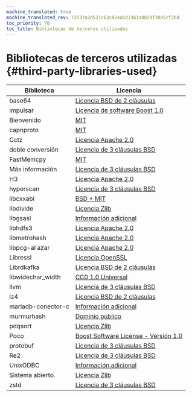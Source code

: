 ```yaml
---
machine_translated: true
machine_translated_rev: 72537a2d527c63c07aa5d2361a8829f3895cf2bd
toc_priority: 70
toc_title: Bibliotecas de terceros utilizadas
---
```


# Bibliotecas de terceros utilizadas {#third-party-libraries-used}

| Biblioteca         | Licencia                                                                                                                                         |
|--------------------|--------------------------------------------------------------------------------------------------------------------------------------------------|
| base64             | [Licencia BSD de 2 cláusulas](https://github.com/aklomp/base64/blob/a27c565d1b6c676beaf297fe503c4518185666f7/LICENSE)                            |
| impulsar           | [Licencia de software Boost 1.0](https://github.com/ClickHouse-Extras/boost-extra/blob/6883b40449f378019aec792f9983ce3afc7ff16e/LICENSE_1_0.txt) |
| Bienvenido         | [MIT](https://github.com/google/brotli/blob/master/LICENSE)                                                                                      |
| capnproto          | [MIT](https://github.com/capnproto/capnproto/blob/master/LICENSE)                                                                                |
| Cctz               | [Licencia Apache 2.0](https://github.com/google/cctz/blob/4f9776a310f4952454636363def82c2bf6641d5f/LICENSE.txt)                                  |
| doble conversión   | [Licencia de 3 cláusulas BSD](https://github.com/google/double-conversion/blob/cf2f0f3d547dc73b4612028a155b80536902ba02/LICENSE)                 |
| FastMemcpy         | [MIT](https://github.com/ClickHouse/ClickHouse/blob/master/libs/libmemcpy/impl/LICENSE)                                                          |
| Más información    | [Licencia de 3 cláusulas BSD](https://github.com/google/googletest/blob/master/LICENSE)                                                          |
| H3                 | [Licencia Apache 2.0](https://github.com/uber/h3/blob/master/LICENSE)                                                                            |
| hyperscan          | [Licencia de 3 cláusulas BSD](https://github.com/intel/hyperscan/blob/master/LICENSE)                                                            |
| libcxxabi          | [BSD + MIT](https://github.com/ClickHouse/ClickHouse/blob/master/libs/libglibc-compatibility/libcxxabi/LICENSE.TXT)                              |
| libdivide          | [Licencia Zlib](https://github.com/ClickHouse/ClickHouse/blob/master/contrib/libdivide/LICENSE.txt)                                              |
| libgsasl           | [Información adicional](https://github.com/ClickHouse-Extras/libgsasl/blob/3b8948a4042e34fb00b4fb987535dc9e02e39040/LICENSE)                     |
| libhdfs3           | [Licencia Apache 2.0](https://github.com/ClickHouse-Extras/libhdfs3/blob/bd6505cbb0c130b0db695305b9a38546fa880e5a/LICENSE.txt)                   |
| libmetrohash       | [Licencia Apache 2.0](https://github.com/ClickHouse/ClickHouse/blob/master/contrib/libmetrohash/LICENSE)                                         |
| libpcg-al azar     | [Licencia Apache 2.0](https://github.com/ClickHouse/ClickHouse/blob/master/contrib/libpcg-random/LICENSE-APACHE.txt)                             |
| Libressl           | [Licencia OpenSSL](https://github.com/ClickHouse-Extras/ssl/blob/master/COPYING)                                                                 |
| Librdkafka         | [Licencia BSD de 2 cláusulas](https://github.com/edenhill/librdkafka/blob/363dcad5a23dc29381cc626620e68ae418b3af19/LICENSE)                      |
| libwidechar_width | [CC0 1.0 Universal](https://github.com/ClickHouse/ClickHouse/blob/master/libs/libwidechar_width/LICENSE)                                         |
| llvm               | [Licencia de 3 cláusulas BSD](https://github.com/ClickHouse-Extras/llvm/blob/163def217817c90fb982a6daf384744d8472b92b/llvm/LICENSE.TXT)          |
| lz4                | [Licencia BSD de 2 cláusulas](https://github.com/lz4/lz4/blob/c10863b98e1503af90616ae99725ecd120265dfb/LICENSE)                                  |
| mariadb-conector-c | [Información adicional](https://github.com/ClickHouse-Extras/mariadb-connector-c/blob/3.1/COPYING.LIB)                                           |
| murmurhash         | [Dominio público](https://github.com/ClickHouse/ClickHouse/blob/master/contrib/murmurhash/LICENSE)                                               |
| pdqsort            | [Licencia Zlib](https://github.com/ClickHouse/ClickHouse/blob/master/contrib/pdqsort/license.txt)                                                |
| Poco               | [Boost Software License - Versión 1.0](https://github.com/ClickHouse-Extras/poco/blob/fe5505e56c27b6ecb0dcbc40c49dc2caf4e9637f/LICENSE)          |
| protobuf           | [Licencia de 3 cláusulas BSD](https://github.com/ClickHouse-Extras/protobuf/blob/12735370922a35f03999afff478e1c6d7aa917a4/LICENSE)               |
| Re2                | [Licencia de 3 cláusulas BSD](https://github.com/google/re2/blob/7cf8b88e8f70f97fd4926b56aa87e7f53b2717e0/LICENSE)                               |
| UnixODBC           | [Información adicional](https://github.com/ClickHouse-Extras/UnixODBC/tree/b0ad30f7f6289c12b76f04bfb9d466374bb32168)                             |
| Sistema abierto.   | [Licencia Zlib](https://github.com/ClickHouse-Extras/zlib-ng/blob/develop/LICENSE.md)                                                            |
| zstd               | [Licencia de 3 cláusulas BSD](https://github.com/facebook/zstd/blob/dev/LICENSE)                                                                 |
